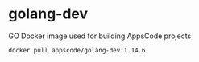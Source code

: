 # golang-dev

GO Docker image used for building AppsCode projects

```console
docker pull appscode/golang-dev:1.14.6
```
